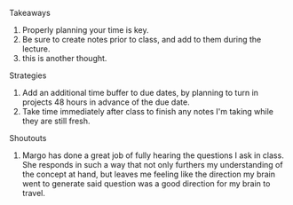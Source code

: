 Takeaways
1. Properly planning your time is key.
2. Be sure to create notes prior to class, and add to them during the lecture.
3. this is another thought.

Strategies
1. Add an additional time buffer to due dates, by planning to turn in projects 48 hours in advance of the due date.
2. Take time immediately after class to finish any notes I'm taking while they are still fresh.

Shoutouts
1. Margo has done a great job of fully hearing the questions I ask in class. She responds in such a way that not only furthers my understanding of the concept at hand, but leaves me feeling like the direction my brain went to generate said question was a good direction for my brain to travel.
